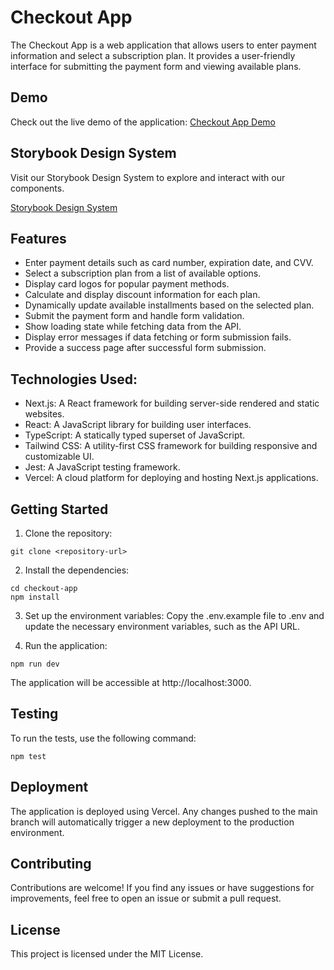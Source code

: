 # Checkout App
The Checkout App is a web application that allows users to enter payment information and select a subscription plan. It provides a user-friendly interface for submitting the payment form and viewing available plans.

## Demo
Check out the live demo of the application: <a href="https://checkout-app-amber.vercel.app/">Checkout App Demo</a>

## Storybook Design System

Visit our Storybook Design System to explore and interact with our components.

[Storybook Design System](https://isferrei.github.io/checkout-app)

## Features
- Enter payment details such as card number, expiration date, and CVV.
- Select a subscription plan from a list of available options.
- Display card logos for popular payment methods.
- Calculate and display discount information for each plan.
- Dynamically update available installments based on the selected plan.
- Submit the payment form and handle form validation.
- Show loading state while fetching data from the API.
- Display error messages if data fetching or form submission fails.
- Provide a success page after successful form submission.

## Technologies Used:
- Next.js: A React framework for building server-side rendered and static websites.
- React: A JavaScript library for building user interfaces.
- TypeScript: A statically typed superset of JavaScript.
- Tailwind CSS: A utility-first CSS framework for building responsive and customizable UI.
- Jest: A JavaScript testing framework.
- Vercel: A cloud platform for deploying and hosting Next.js applications.

## Getting Started
1. Clone the repository:
```
git clone <repository-url>
```

2. Install the dependencies:
```
cd checkout-app
npm install
```

3. Set up the environment variables:
Copy the .env.example file to .env and update the necessary environment variables, such as the API URL.

4. Run the application:
```
npm run dev
```
The application will be accessible at http://localhost:3000.

## Testing
To run the tests, use the following command:
```
npm test
```

## Deployment
The application is deployed using Vercel. Any changes pushed to the main branch will automatically trigger a new deployment to the production environment.

## Contributing
Contributions are welcome! If you find any issues or have suggestions for improvements, feel free to open an issue or submit a pull request.

## License
This project is licensed under the MIT License.
